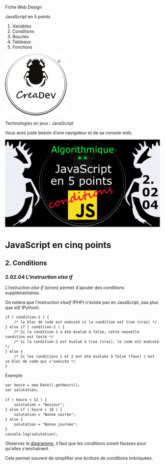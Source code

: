 Fiche Web Design

JavaScript en 5 points
1.  Variables
2.  Conditions
3.  Boucles
4.  Tableaux
5.  Fonctions

[![CreaDev](../images/logo-creadev-210207-R-200.png)](http://www.creadev.ninja/)

Technologies en jeux : JavaScript

Vous avez juste besoin d’une navigateur et de sa console web.

[![Le modulo en JavaScript](../images/JS-en-5-pts-02-02-04_else-if.png)](https://www.youtube.com/watch?v=DAgzdbAGnkE)

# JavaScript en cinq points
## 2. Conditions
### 2.02.04 L'instruction *else if*

L'instruction *else if* (sinon) permet d'ajouter des conditions supplémentaires. 

On notera que l'instruction *elseif* (PHP) n'existe pas en JavaScript, pas plus que *elif* (Python). 

	if ( condition-1 ) {  
		/* le bloc de code est exécuté si la condition est true (vrai) */
	} else if ( condition-2 ) {
		/* Si la condition-1 a été évalué à false, cette nouvelle condition est testé */
		/* Si la condition-2 est évalué à true (vrai), le code est exécuté */
	} else {
		/* Si les conditions 1 et 2 ont été évalués à false (faux) c'est ce bloc de code qui s'exécute */
 	}


Exemple

	var heure = new Date().getHours(); 
	var salutation;

	if ( heure < 12 ) {
		salutation = "Bonjour";
	} else if ( heure > 19 ) {
		salutation = "Bonne soirée";
	} else {
		salutation = "Bonne journée";
	}
	console.log(salutation);

Observez le [diagramme](../images/diagram/diagram-elseif-1.png), il faut que les conditions soient fausses pour qu'elles s'enchaînent.

Cela permet souvent de simplifier une écriture de conditions imbriquées.